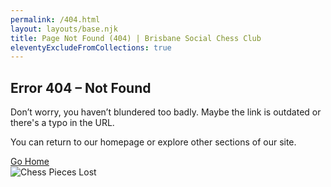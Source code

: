 ```yaml
---
permalink: /404.html
layout: layouts/base.njk
title: Page Not Found (404) | Brisbane Social Chess Club
eleventyExcludeFromCollections: true
---
```


<section class="px-4 max-w-3xl mx-auto flex flex-col items-center gap-6">
  <!-- Heading -->
  <h2 class="text-center text-2xl md:text-3xl font-bold text-[#b7b4ed] uppercase mb-2">
    Error 404 – Not Found
  </h2>
  <!-- Description -->
  <p class="text-center text-white text-base md:text-lg mb-8">
    Don’t worry, you haven’t blundered too badly. Maybe the link is outdated or there's a typo in the URL.
  </p>
  <p class="text-center text-white text-base md:text-lg mb-8">
    You can return to our homepage or explore other sections of our site.
  </p>
  <!-- Button -->
  <div class="flex flex-col gap-3 mt-4 w-full max-w-xs">
    <a href="{{ '/' | url }}" class="w-full text-center py-3 px-6 bg-indigo-900 hover:bg-indigo-500 text-black font-bold rounded-full shadow-md hover:shadow-lg transition transform">
      Go Home
    </a>
  </div>
  <!-- Image -->
  <img src="{{ '/assets/locations.jpg' | url }}" alt="Chess Pieces Lost" class="mt-6 rounded-lg w-full max-w-md object-cover" />
</section>
